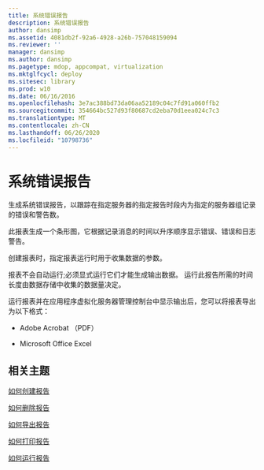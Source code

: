 ```yaml
---
title: 系统错误报告
description: 系统错误报告
author: dansimp
ms.assetid: 4081db2f-92a6-4928-a26b-757048159094
ms.reviewer: ''
manager: dansimp
ms.author: dansimp
ms.pagetype: mdop, appcompat, virtualization
ms.mktglfcycl: deploy
ms.sitesec: library
ms.prod: w10
ms.date: 06/16/2016
ms.openlocfilehash: 3e7ac388bd73da06aa52189c04c7fd91a060ffb2
ms.sourcegitcommit: 354664bc527d93f80687cd2eba70d1eea024c7c3
ms.translationtype: MT
ms.contentlocale: zh-CN
ms.lasthandoff: 06/26/2020
ms.locfileid: "10798736"
---
```

# 系统错误报告


生成系统错误报告，以跟踪在指定服务器的指定报告时段内为指定的服务器组记录的错误和警告数。

此报表生成一个条形图，它根据记录消息的时间以升序顺序显示错误、错误和日志警告。

创建报表时，指定报表运行时用于收集数据的参数。

报表不会自动运行;必须显式运行它们才能生成输出数据。 运行此报告所需的时间长度由数据存储中收集的数据量决定。

运行报表并在应用程序虚拟化服务器管理控制台中显示输出后，您可以将报表导出为以下格式：

-   Adobe Acrobat （PDF）

-   Microsoft Office Excel

## 相关主题


[如何创建报告](how-to-create-a-reportserver.md)

[如何删除报告](how-to-delete-a-reportserver.md)

[如何导出报告](how-to-export-a-reportserver.md)

[如何打印报告](how-to-print-a-reportserver.md)

[如何运行报告](how-to-run-a-reportserver.md)

 

 





